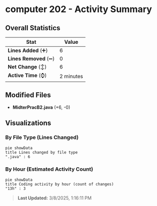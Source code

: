 # computer 202 - Activity Summary 

## Overall Statistics

| Stat                   | Value                                                             |
| ---------------------- | ----------------------------------------------------------------- |
| **Lines Added** (➕)   | 6                                          |
| **Lines Removed** (➖) | 0                                        |
| **Net Change** (↕)    | 6                |
| **Active Time** (⌚)   | 2 minutes |


## Modified Files
- **MidterPracB2.java** (+6, -0)

## Visualizations

### By File Type (Lines Changed)

```mermaid
pie showData
title Lines changed by file type
".java" : 6
```

### By Hour (Estimated Activity Count)

```mermaid
pie showData
title Coding activity by hour (count of changes)
"13h" : 3
```


> **Last Updated:** 3/8/2025, 1:16:11 PM